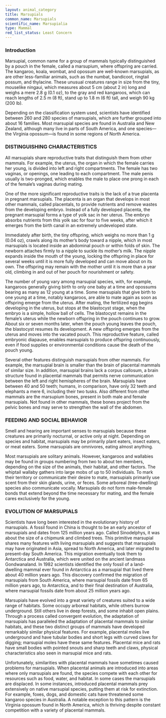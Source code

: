 ```yaml
---
layout: animal_category
title: Marsupials
common_name: Marsupials
scientific_name: Marsupialia
type: Mammal
red_list_status: Least Concern
---
```


### Introduction

Marsupial, common name for a group of mammals typically distinguished by a pouch in the female, called a marsupium, where offspring are carried. The kangaroo, koala, wombat, and opossum are well-known marsupials, as are other less-familiar animals, such as the numbat, bandicoot, ringtail possum, and thylacine. These unusual creatures range in size from the tiny, mouselike ningaui, which measures about 5 cm (about 2 in) long and weighs a mere 2.8 g (0.1 oz), to the gray and red kangaroos, which can reach lengths of 2.5 m (8 ft), stand up to 1.8 m (6 ft) tall, and weigh 90 kg (200 lb).

Depending on the classification system used, scientists have identified between 260 and 280 species of marsupials, which are further grouped into about 16 families. Most marsupial species are found in Australia and New Zealand, although many live in parts of South America, and one species—the Virginia opossum—is found in some regions of North America.

### DISTINGUISHING CHARACTERISTICS 

All marsupials share reproductive traits that distinguish them from other mammals. For example, the uterus, the organ in which the female carries her young, is divided into left and right compartments. The female has two vaginas, or openings, one leading to each compartment. The male penis usually is two-pronged, which enables the male to place one prong in each of the female’s vaginas during mating.

One of the more significant reproductive traits is the lack of a true placenta in pregnant marsupials. The placenta is an organ that develops in most other mammals, called placentals, to provide nutrients and remove wastes from the developing embryo. Instead of a fully developed placenta, the pregnant marsupial forms a type of yolk sac in her uterus. The embryo absorbs nutrients from this yolk sac for four to five weeks, after which it emerges from the birth canal in an extremely undeveloped state.

Immediately after birth, the tiny offspring, which weighs no more than 1 g (0.04 oz), crawls along its mother’s body toward a nipple, which in most marsupials is located inside an abdominal pouch or within folds of skin. The newborn attaches firmly to a nipple to suckle its mother’s milk. The nipple expands inside the mouth of the young, locking the offspring in place for several weeks until it is more fully developed and can move about on its own. The offspring may remain with the mother until it is more than a year old, climbing in and out of her pouch for nourishment or safety.

The number of young vary among marsupial species, with, for example, kangaroos generally giving birth to only one baby at a time and opossums bearing as many as 12 young at a time. Some marsupials that give birth to one young at a time, notably kangaroos, are able to mate again as soon as offspring emerge from the uterus. After mating, the fertilized egg begins developing in the uterus, but stops at the blastocyst stage, when the embryo is a simple, hollow ball of cells. The blastocyst remains in the female’s uterus while the newborn offspring in the pouch continues to grow. About six or seven months later, when the pouch young leaves the pouch, the blastocyst resumes its development. A new offspring emerges from the uterus and moves into the vacated pouch. This reproductive feature, called embryonic diapause, enables marsupials to produce offspring continuously, even if food supplies or environmental conditions cause the death of the pouch young.

Several other features distinguish marsupials from other mammals. For example, the marsupial brain is smaller than the brain of placental mammals of similar size. In addition, marsupial brains lack a corpus callosum, a brain structure found in placental mammals that permits nerve communication between the left and right hemispheres of the brain. Marsupials have between 40 and 50 teeth; humans, in comparison, have only 32 teeth and elephants a mere 6, including their two tusks. Also different from other mammals are the marsupium bones, present in both male and female marsupials. Not found in other mammals, these bones project from the pelvic bones and may serve to strengthen the wall of the abdomen.

### FEEDING AND SOCIAL BEHAVIOR 

Smell and hearing are important senses to marsupials because these creatures are primarily nocturnal, or active only at night. Depending on species and habitat, marsupials may be primarily plant eaters, insect eaters, or meat eaters. Some marsupials are omnivores, eating almost anything.

Most marsupials are solitary animals. However, kangaroos and wallabies may be found in groups numbering from two to about ten members, depending on the size of the animals, their habitat, and other factors. The whiptail wallaby gathers into large mobs of up to 50 individuals. To mark their territory or communicate their desire to mate, marsupials primarily use scent from their skin glands, urine, or feces. Some arboreal (tree-dwelling) species also communicate vocally. Marsupials do not form male-female bonds that extend beyond the time necessary for mating, and the female cares exclusively for the young.

### EVOLUTION OF MARSUPIALS

Scientists have long been interested in the evolutionary history of marsupials. A fossil found in China is thought to be an early ancestor of marsupials and dates from 125 million years ago. Called Sinodelphys, it was about the size of a chipmunk and climbed trees. This primitive marsupial shares many features with living marsupials and suggests that marsupials may have originated in Asia, spread to North America, and later migrated to present-day South America. This migration eventually took them to Antarctica and Australia, which were united on the ancient landmass Gondwanaland. In 1982 scientists identified the only fossil of a land-dwelling mammal ever found in Antarctica as a marsupial that lived there about 40 million years ago. This discovery confirmed the migration of marsupials from South America, where marsupial fossils date from 65 million years ago, to Antarctica, and to their final destination of Australia, where marsupial fossils date from about 25 million years ago.

Marsupials have evolved into a great variety of creatures suited to a wide range of habitats. Some occupy arboreal habitats, while others burrow underground. Still others live in deep forests, and some inhabit open plains. Through a process called convergent evolution, the adaptation of marsupials has paralleled the adaptation of placental mammals to similar habitats, and these two distinct groups of mammals have developed remarkably similar physical features. For example, placental moles live underground and have tubular bodies and short legs with curved claws for digging; marsupial moles have these same features. Placental mice and rats have small bodies with pointed snouts and sharp teeth and claws, physical characteristics also seen in marsupial mice and rats.

Unfortunately, similarities with placental mammals have sometimes caused problems for marsupials. When placental animals are introduced into areas where only marsupials are found, the species compete with each other for resources such as food, water, and habitat. In some cases the marsupials are displaced. In some instances, introduced placental mammals prey extensively on native marsupial species, putting them at risk for extinction. For example, foxes, dogs, and domestic cats have threatened some kangaroo species in Australia. A notable exception to this pattern is the Virginia opossum found in North America, which is thriving despite constant competition with a variety of placental mammals.